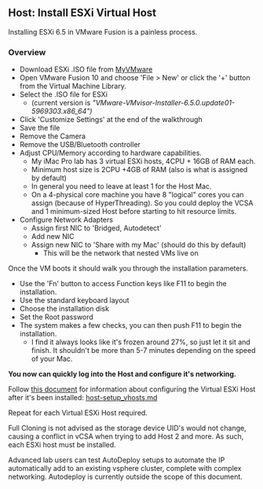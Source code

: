 <!--
host_config/host-install_esx.md
-->

## Host: Install ESXi Virtual Host

Installing ESXi 6.5 in VMware Fusion is a painless process.

### Overview

- Download ESXi .ISO file from [MyVMware](https://my.vmware.com/group/vmware/details?downloadGroup=ESXI65U1&productId=614&rPId=21946)
- Open VMware Fusion 10 and choose 'File > New' or click the '+' button from the Virtual Machine Library.
- Select the .ISO file for ESXi
  - (current version is *"VMware-VMvisor-Installer-6.5.0.update01-5969303.x86_64")*
- Click 'Customize Settings' at the end of the walkthrough
- Save the file
- Remove the Camera
- Remove the USB/Bluetooth controller
- Adjust CPU/Memory according to hardware capabilities.
  - My iMac Pro lab has 3 virtual ESXi hosts, 4CPU + 16GB of RAM each.
  - Minimum host size is 2CPU +4GB of RAM (also is what is assigned by default)
  - In general you need to leave at least 1 for the Host Mac.
  - On a 4-physical core machine you have 8 "logical" cores you can assign (because of HyperThreading).  So you could deploy the VCSA and 1 minimum-sized Host before starting to hit resource limits.
- Configure Network Adapters
  - Assign first NIC to 'Bridged, Autodetect'
  - Add new NIC
  - Assign new NIC to 'Share with my Mac' (should do this by default)
    - This will be the network that nested VMs live on

Once the VM boots it should walk you through the installation parameters.
- Use the 'Fn' button to access Function keys like F11 to begin the installation.
- Use the standard keyboard layout
- Choose the installation disk
- Set the Root password
- The system makes a few checks, you can then push F11 to begin the installation.
  - I find it always looks like it's frozen around 27%, so just let it sit and finish. It shouldn't be more than 5-7 minutes depending on the speed of your Mac.


**You now can quickly log into the Host and configure it's networking.**

Follow [this document](./host-setup_vhosts.md) for information about configuring the Virtual ESXi Host after it's been installed: [host-setup_vhosts.md](./host-setup_vhosts.md)

Repeat for each Virtual ESXi Host required.

Full Cloning is not advised as the storage device UID's would not change, causing a conflict in vCSA when trying to add Host 2 and more. As such, each ESXi host must be installed.

Advanced lab users can test AutoDeploy setups to automate the IP automatically add to an existing vsphere cluster, complete with complex networking. Autodeploy is currently outside the scope of this document.
